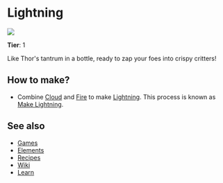 # Lightning

![](/wiki/images/item.lightning.png)

**Tier**: 1

Like Thor's tantrum in a bottle, ready to zap your foes into crispy critters!

## How to make?

* Combine [Cloud](/wiki/elements/cloud) and [Fire](/wiki/elements/fire) to make [Lightning](/wiki/elements/lightning). This process is known as [Make Lightning](/wiki/recipes/make-lightning).

## See also

* [Games](/wiki/games)
* [Elements](/wiki/elements)
* [Recipes](/wiki/recipes)
* [Wiki](/wiki/index)
* [Learn](/learn/index)